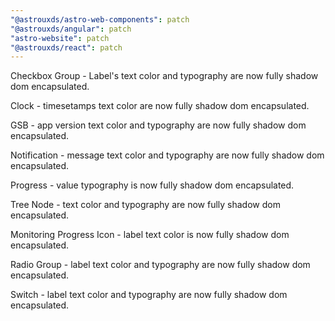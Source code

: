 ```yaml
---
"@astrouxds/astro-web-components": patch
"@astrouxds/angular": patch
"astro-website": patch
"@astrouxds/react": patch
---
```


Checkbox Group - Label's text color and typography are now fully shadow dom encapsulated.

Clock - timesetamps text color are now fully shadow dom encapsulated.

GSB - app version text color and typography are now fully shadow dom encapsulated.

Notification - message text color and typography are now fully shadow dom encapsulated.

Progress - value typography is now fully shadow dom encapsulated.

Tree Node - text color and typography are now fully shadow dom encapsulated.

Monitoring Progress Icon - label text color is now fully shadow dom encapsulated.

Radio Group - label text color and typography are now fully shadow dom encapsulated.

Switch - label text color and typography are now fully shadow dom encapsulated.
